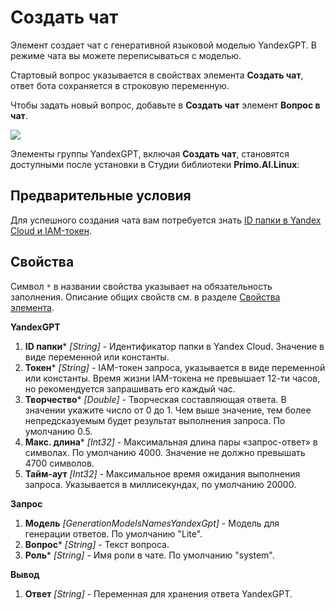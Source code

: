 # Создать чат

Элемент создает чат с генеративной языковой моделью YandexGPT. В режиме чата вы можете переписываться с моделью.

Стартовый вопрос указывается в свойствах элемента **Создать чат**, ответ бота сохраняется в строковую переменную.

Чтобы задать новый вопрос, добавьте в **Создать чат** элемент **Вопрос в чат**.

![](../../../.gitbook/assets1/linux-items-extra/yandex-chat-base.png)

Элементы группы YandexGPT, включая **Создать чат**, становятся доступными после установки в Студии библиотеки **Primo.AI.Linux**:

## Предварительные условия

Для успешного создания чата вам потребуется знать [ID папки в Yandex Cloud и IAM-токен](https://docs.primo-rpa.ru/primo-rpa/primo-studio/settings/ai#yandexgpt).

## Свойства
Символ `*` в названии свойства указывает на обязательность заполнения. Описание общих свойств см. в разделе [Свойства элемента](https://docs.primo-rpa.ru/primo-rpa/primo-studio/process/elements#svoistva-elementa).

**YandexGPT** 
1. **ID папки*** *[String]* - Идентификатор папки в Yandex Cloud. Значение в виде переменной или константы. 
1. **Токен*** *[String]* - IAM-токен запроса, указывается в виде переменной или константы. Время жизни IAM-токена не превышает 12-ти часов, но рекомендуется запрашивать его каждый час.
1. **Творчество*** *[Double]* - Творческая составляющая ответа. В значении укажите число от 0 до 1. Чем выше значение, тем более непредсказуемым будет результат выполнения запроса. По умолчанию 0.5.
1. **Макс. длина*** *[Int32]* - Максимальная длина пары «запрос-ответ» в символах. По умолчанию 4000. Значение не должно превышать 4700 символов.
1. **Тайм-аут** *[Int32]* - Максимальное время ожидания выполнения запроса. Указывается в миллисекундах, по умолчанию 20000.

**Запрос**
1. **Модель** *[GenerationModelsNamesYandexGpt]* - Модель для генерации ответов. По умолчанию "Lite".
1. **Вопрос*** *[String]* - Текст вопроса.
1. **Роль*** *[String]* - Имя роли в чате. По умолчанию "system".

**Вывод**
1. **Ответ** *[String]* - Переменная для хранения ответа YandexGPT.
